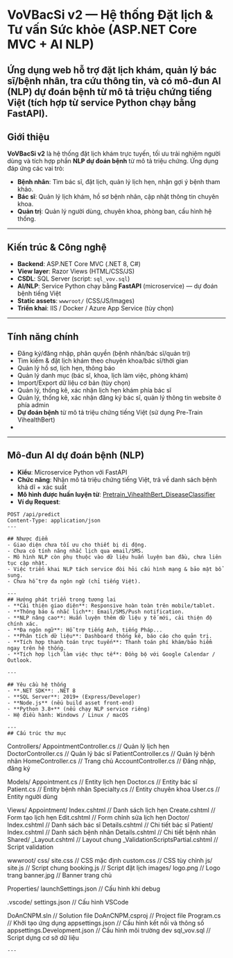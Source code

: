 # VoVBacSi v2 — Hệ thống Đặt lịch & Tư vấn Sức khỏe (ASP.NET Core MVC + AI NLP)

Ứng dụng web hỗ trợ **đặt lịch khám**, **quản lý bác sĩ/bệnh nhân**, **tra cứu thông tin**, và có **mô-đun AI (NLP)** dự đoán bệnh từ mô tả triệu chứng tiếng Việt (tích hợp từ service Python chạy bằng FastAPI).
---

## Giới thiệu
**VoVBacSi v2** là hệ thống đặt lịch khám trực tuyến, tối ưu trải nghiệm người dùng và tích hợp phần **NLP dự đoán bệnh** từ mô tả triệu chứng. Ứng dụng đáp ứng các vai trò:
- **Bệnh nhân**: Tìm bác sĩ, đặt lịch, quản lý lịch hẹn, nhận gợi ý bệnh tham khảo.
- **Bác sĩ**: Quản lý lịch khám, hồ sơ bệnh nhân, cập nhật thông tin chuyên khoa.
- **Quản trị**: Quản lý người dùng, chuyên khoa, phòng ban, cấu hình hệ thống.

---

## Kiến trúc & Công nghệ
- **Backend**: ASP.NET Core MVC (.NET 8, C#)
- **View layer**: Razor Views (HTML/CSS/JS)
- **CSDL**: SQL Server (script: `sql_vov.sql`)
- **AI/NLP**: Service Python chạy bằng **FastAPI** (microservice) — dự đoán bệnh tiếng Việt
- **Static assets**: `wwwroot/` (CSS/JS/Images)
- **Triển khai**: IIS / Docker / Azure App Service (tùy chọn)

---

## Tính năng chính
- Đăng ký/đăng nhập, phân quyền (bệnh nhân/bác sĩ/quản trị)
- Tìm kiếm & đặt lịch khám theo chuyên khoa/bác sĩ/thời gian
- Quản lý hồ sơ, lịch hẹn, thông báo
- Quản lý danh mục (bác sĩ, khoa, lịch làm việc, phòng khám)
- Import/Export dữ liệu cơ bản (tùy chọn)
- Quản lý, thống kê, xác nhận lịch hẹn khám phía bác sĩ
- Quản lý, thống kê, xác nhận đăng ký bác sĩ, quản lý thông tin website ở phía admin
- **Dự đoán bệnh** từ mô tả triệu chứng tiếng Việt (sử dụng Pre-Train VihealthBert)
- 
--- 

## Mô-đun AI dự đoán bệnh (NLP)

- **Kiểu**: Microservice Python với FastAPI
- **Chức năng**: Nhận mô tả triệu chứng tiếng Việt, trả về danh sách bệnh khả dĩ + xác suất
- **Mô hình được huấn luyện từ**: [Pretrain_VihealthBert_DiseaseClassifier](https://github.com/LuongDat9999/Pretrain_VihealthBert_DiseaseClassifier)
- **Ví dụ Request**:
```http
POST /api/predict
Content-Type: application/json
---

## Nhược điểm
- Giao diện chưa tối ưu cho thiết bị di động.
- Chưa có tính năng nhắc lịch qua email/SMS.
- Mô hình NLP còn phụ thuộc vào dữ liệu huấn luyện ban đầu, chưa liên tục cập nhật.
- Việc triển khai NLP tách service đòi hỏi cấu hình mạng & bảo mật bổ sung.
- Chưa hỗ trợ đa ngôn ngữ (chỉ tiếng Việt).

---
## Hướng phát triển trong tương lai
- **Cải thiện giao diện**: Responsive hoàn toàn trên mobile/tablet.
- **Thông báo & nhắc lịch**: Email/SMS/Push notification.
- **NLP nâng cao**: Huấn luyện thêm dữ liệu y tế mới, cải thiện độ chính xác.
- **Đa ngôn ngữ**: Hỗ trợ tiếng Anh, tiếng Pháp...
- **Phân tích dữ liệu**: Dashboard thống kê, báo cáo cho quản trị.
- **Tích hợp thanh toán trực tuyến**: Thanh toán phí khám/bảo hiểm ngay trên hệ thống.
- **Tích hợp lịch làm việc thực tế**: Đồng bộ với Google Calendar / Outlook.

---

## Yêu cầu hệ thống
- **.NET SDK**: .NET 8
- **SQL Server**: 2019+ (Express/Developer)
- **Node.js** (nếu build asset front-end)
- **Python 3.8+** (nếu chạy NLP service riêng)
- Hệ điều hành: Windows / Linux / macOS

---
## Cấu trúc thư mục

```
Controllers/
    AppointmentController.cs     // Quản lý lịch hẹn
    DoctorController.cs          // Quản lý bác sĩ
    PatientController.cs         // Quản lý bệnh nhân
    HomeController.cs            // Trang chủ
    AccountController.cs         // Đăng nhập, đăng ký

Models/
    Appointment.cs               // Entity lịch hẹn
    Doctor.cs                    // Entity bác sĩ
    Patient.cs                   // Entity bệnh nhân
    Specialty.cs                 // Entity chuyên khoa
    User.cs                      // Entity người dùng

Views/
    Appointment/
        Index.cshtml              // Danh sách lịch hẹn
        Create.cshtml             // Form tạo lịch hẹn
        Edit.cshtml               // Form chỉnh sửa lịch hẹn
    Doctor/
        Index.cshtml              // Danh sách bác sĩ
        Details.cshtml            // Chi tiết bác sĩ
    Patient/
        Index.cshtml              // Danh sách bệnh nhân
        Details.cshtml            // Chi tiết bệnh nhân
    Shared/
        _Layout.cshtml            // Layout chung
        _ValidationScriptsPartial.cshtml // Script validation

wwwroot/
    css/
        site.css                  // CSS mặc định
        custom.css                // CSS tùy chỉnh
    js/
        site.js                   // Script chung
        booking.js                // Script đặt lịch
    images/
        logo.png                   // Logo trang
        banner.jpg                 // Banner trang chủ

Properties/
    launchSettings.json           // Cấu hình khi debug

.vscode/
    settings.json                 // Cấu hình VSCode

DoAnCNPM.sln                      // Solution file
DoAnCNPM.csproj                   // Project file
Program.cs                        // Khởi tạo ứng dụng
appsettings.json                  // Cấu hình kết nối và thông số
appsettings.Development.json      // Cấu hình môi trường dev
sql_vov.sql                       // Script dựng cơ sở dữ liệu
```
---


